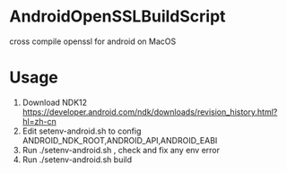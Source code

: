 # AndroidOpenSSLBuildScript
cross compile openssl for android on MacOS

# Usage

1. Download NDK12 https://developer.android.com/ndk/downloads/revision_history.html?hl=zh-cn
2. Edit setenv-android.sh to config ANDROID_NDK_ROOT,ANDROID_API,ANDROID_EABI
3. Run ./setenv-android.sh , check and fix any env error
4. Run ./setenv-android.sh build
